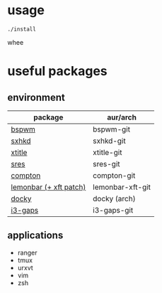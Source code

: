 usage
=====

`./install`

whee

useful packages
===============

environment
-----------

package | aur/arch
------- | --------
[bspwm](https://github.com/baskerville/bspwm) | bspwm-git
[sxhkd](https://github.com/baskerville/sxhkd) | sxhkd-git
[xtitle](https://github.com/baskerville/xtitle) | xtitle-git
[sres](https://github.com/baskerville/sres) | sres-git
[compton](https://github.com/chjj/compton) | compton-git
[lemonbar (+ xft patch)](https://github.com/krypt-n/bar) | lemonbar-xft-git
[docky](http://wiki.go-docky.com/) | docky (arch)
[i3-gaps](https://github.com/Airblader/i3) | i3-gaps-git

applications
------------

* ranger
* tmux
* urxvt
* vim
* zsh
